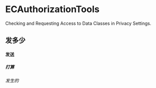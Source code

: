# ECAuthorizationTools
Checking and Requesting Access to Data Classes in Privacy Settings.
## 发多少
#### 发送
##### 打算
###### 发生的
